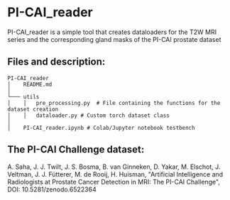 # PI-CAI_reader
PI-CAI_reader is a simple tool that creates dataloaders for the T2W MRI series and the corresponding gland masks of the PI-CAI prostate dataset


Files and description:
----------------------
```
PI-CAI_reader
│    README.md
│
└─── utils
│    │   pre_processing.py  # File containing the functions for the dataset creation
│    │   dataloader.py # Custom torch dataset class
│   
│    PI-CAI_reader.ipynb # Colab/Jupyter notebook testbench
```


The PI-CAI Challenge dataset:
-----------------------------

A. Saha, J. J. Twilt, J. S. Bosma, B. van Ginneken, D. Yakar, M. Elschot, J. Veltman, J. J. Fütterer, M. de Rooij, H. Huisman, "Artificial Intelligence and Radiologists at Prostate Cancer Detection in MRI: The PI-CAI Challenge", DOI: 10.5281/zenodo.6522364
